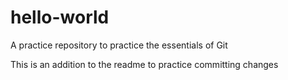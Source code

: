 # hello-world
A practice repository to practice the essentials of Git

This is an addition to the readme to practice committing changes
